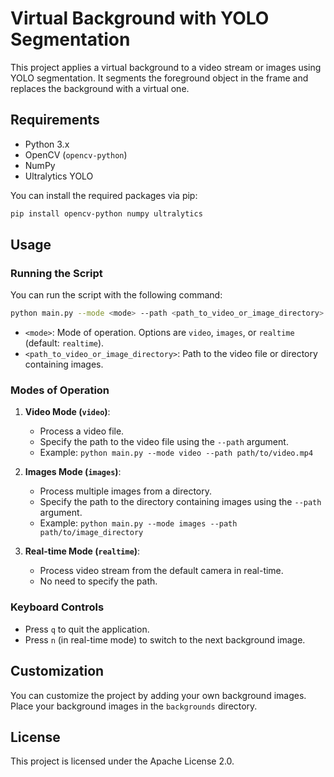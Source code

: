 # Virtual Background with YOLO Segmentation

This project applies a virtual background to a video stream or images using YOLO segmentation. It segments the foreground object in the frame and replaces the background with a virtual one.

## Requirements

- Python 3.x
- OpenCV (`opencv-python`)
- NumPy
- Ultralytics YOLO

You can install the required packages via pip:

```bash
pip install opencv-python numpy ultralytics
```

## Usage

### Running the Script

You can run the script with the following command:

```bash
python main.py --mode <mode> --path <path_to_video_or_image_directory>
```

- `<mode>`: Mode of operation. Options are `video`, `images`, or `realtime` (default: `realtime`).
- `<path_to_video_or_image_directory>`: Path to the video file or directory containing images.

### Modes of Operation

1. **Video Mode (`video`)**:
    - Process a video file.
    - Specify the path to the video file using the `--path` argument.
    - Example: `python main.py --mode video --path path/to/video.mp4`

2. **Images Mode (`images`)**:
    - Process multiple images from a directory.
    - Specify the path to the directory containing images using the `--path` argument.
    - Example: `python main.py --mode images --path path/to/image_directory`

3. **Real-time Mode (`realtime`)**:
    - Process video stream from the default camera in real-time.
    - No need to specify the path.

### Keyboard Controls

- Press `q` to quit the application.
- Press `n` (in real-time mode) to switch to the next background image.

## Customization

You can customize the project by adding your own background images. Place your background images in the `backgrounds` directory.

## License

This project is licensed under the Apache License 2.0.

